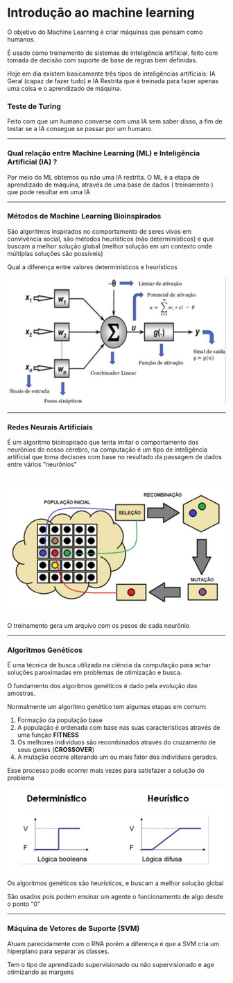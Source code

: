 # Introdução ao machine learning

O objetivo do Machine Learning é criar máquinas que pensam como humanos.

É usado como treinamento de sistemas de inteligência artificial, feito com tomada de decisão com suporte de base de regras bem definidas.

Hoje em dia existem basicamente três tipos de inteligências artificiais: IA Geral (capaz de fazer tudo) e IA Restrita que é treinada para fazer apenas uma coisa e o aprendizado de máquina.

### Teste de Turing

Feito com que um humano converse com uma IA sem saber disso, a fim de testar se a IA consegue se passar por um humano.

---

### Qual relação entre Machine Learning (ML) e Inteligência Artificial (IA) ?

Por meio do ML obtemos ou não uma IA restrita. O ML é a etapa de aprendizado de máquina, através de uma base de dados ( treinamento ) que pode resultar em uma IA

---

### Métodos de Machine Learning Bioinspirados

São algoritmos inspirados no comportamento de seres vivos em convivência social, são métodos heurísticos (não determinísticos) e que buscam a melhor solução global (melhor solução em um contexto onde múltiplas soluções são possíveis)

Qual a diferença entre valores determinísticos e heurísticos

![Untitled](assets/Neuronio.png)

---

### Redes Neurais Artificiais

É um algoritmo bioinspirado que tenta imitar o comportamento dos neurônios do nosso cérebro, na computação é um tipo de inteligência artificial que toma decisoes com base no resultado da passagem de dados entre vários “neurônios”

 

![Untitled](assets/Algoritmo-Genetico.png)

O treinamento gera um arquivo com os pesos de cada neurônio

---

### Algoritmos Genéticos

É uma técnica de busca utilizada na ciência da computação para achar soluções paroximadas em problemas de otimização e busca.

O fundamento dos algoritmos genéticos é dado pela evolução das amostras.

Normalmente um algoritmo genético tem algumas etapas em comum:

1. Formação da população base
2. A população é ordenada com base nas suas características através de uma função **FITNESS** 
3. Os melhores indivíduos são recombinados através do cruzamento de seus genes (**CROSSOVER**)
4. A mutação ocorre alterando um ou mais fator dos indivíduos gerados.

Esse processo pode ocorrer mais vezes para satisfazer a solução do problema

![Untitled](assets/Deterministico-Heuristico.png)

Os algoritmos genéticos são heurísticos, e buscam a melhor solução global

São usados pois podem ensinar um agente o funcionamento de algo desde o ponto “0”

---

### Máquina de Vetores de Suporte (SVM)

Atuam parecidamente com o RNA porém a diferença é que a SVM cria um hiperplano para separar as classes.

Tem o tipo de aprendizado supervisionado ou não supervisionado e age otimizando as margens